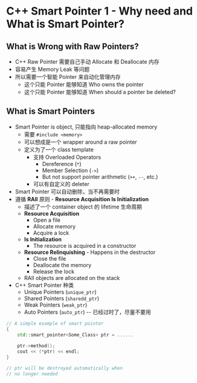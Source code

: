 # C++ Smart Pointer 1 - Why need and What is Smart Pointer?

## What is Wrong with Raw Pointers?

+ C++ Raw Pointer 需要自己手动 Allocate 和 Deallocate 内存
+ 容易产生 Memory Leak 等问题
+ 所以需要一个智能 Pointer 来自动化管理内存
  + 这个只能 Pointer 能够知道 Who owns the pointer
  + 这个只能 Pointer 能够知道 When should a pointer be deleted?

## What is Smart Pointers

+ Smart Pointer is object, 只能指向 heap-allocated memory
  + 需要 `#include <memory>`
  + 可以想成是一个 wrapper around a raw pointer
  + 定义为了一个 class template
    + 支持 Overloaded Operators
      + Dereference (`*`)
      + Member Selection (`->`)
      + But not support pointer arithmetic (`++`, `--`, etc.)
    + 可以有自定义的 deleter
+ Smart Pointer 可以自动删除，当不再需要时
+ 遵循 **RAII** 原则 - **Resource Acquisition Is Initialization**
  + 描述了一个 container object 的 lifetime 生命周期
  + **Resource Acquisition**
    + Open a file
    + Allocate memory
    + Acquire a lock
  + **Is Initialization**
    + The resource is acquired in a constructor
  + **Resource Relinquishing** - Happens in the destructor
    + Close the file
    + Deallocate the memory
    + Release the lock
  + RAII objects are allocated on the stack
+ C++ Smart Pointer 种类
  + Unique Pointers (`unique_ptr`)
  + Shared Pointers (`sharedd_ptr`)
  + Weak Pointers (`weak_ptr`)
  + Auto Pointers (`auto_ptr`) -- 已经过时了，尽量不要用

```c++
// A simple example of smart pointer
{
	std::smart_pointer<Some_Class> ptr = ......
	
	ptr->method();
	cout << (*ptr) << endl;
}

// ptr will be destroyed automatically when
// no longer needed
```

